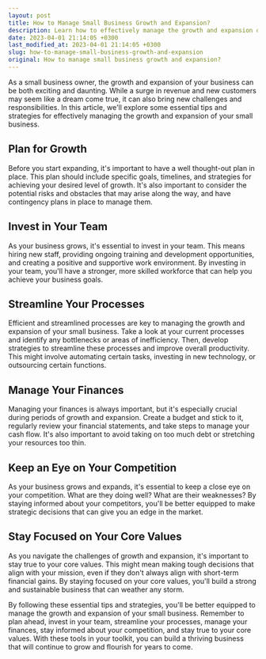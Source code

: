 ```yaml
---
layout: post
title: How to Manage Small Business Growth and Expansion?
description: Learn how to effectively manage the growth and expansion of your small business with these essential tips and strategies.
date: 2023-04-01 21:14:05 +0300
last_modified_at: 2023-04-01 21:14:05 +0300
slug: how-to-manage-small-business-growth-and-expansion
original: How to manage small business growth and expansion?
---
```

As a small business owner, the growth and expansion of your business can be both exciting and daunting. While a surge in revenue and new customers may seem like a dream come true, it can also bring new challenges and responsibilities. In this article, we'll explore some essential tips and strategies for effectively managing the growth and expansion of your small business.

## Plan for Growth

Before you start expanding, it's important to have a well thought-out plan in place. This plan should include specific goals, timelines, and strategies for achieving your desired level of growth. It's also important to consider the potential risks and obstacles that may arise along the way, and have contingency plans in place to manage them.

## Invest in Your Team

As your business grows, it's essential to invest in your team. This means hiring new staff, providing ongoing training and development opportunities, and creating a positive and supportive work environment. By investing in your team, you'll have a stronger, more skilled workforce that can help you achieve your business goals.

## Streamline Your Processes

Efficient and streamlined processes are key to managing the growth and expansion of your small business. Take a look at your current processes and identify any bottlenecks or areas of inefficiency. Then, develop strategies to streamline these processes and improve overall productivity. This might involve automating certain tasks, investing in new technology, or outsourcing certain functions.

## Manage Your Finances

Managing your finances is always important, but it's especially crucial during periods of growth and expansion. Create a budget and stick to it, regularly review your financial statements, and take steps to manage your cash flow. It's also important to avoid taking on too much debt or stretching your resources too thin.

## Keep an Eye on Your Competition

As your business grows and expands, it's essential to keep a close eye on your competition. What are they doing well? What are their weaknesses? By staying informed about your competitors, you'll be better equipped to make strategic decisions that can give you an edge in the market.

## Stay Focused on Your Core Values

As you navigate the challenges of growth and expansion, it's important to stay true to your core values. This might mean making tough decisions that align with your mission, even if they don't always align with short-term financial gains. By staying focused on your core values, you'll build a strong and sustainable business that can weather any storm.

By following these essential tips and strategies, you'll be better equipped to manage the growth and expansion of your small business. Remember to plan ahead, invest in your team, streamline your processes, manage your finances, stay informed about your competition, and stay true to your core values. With these tools in your toolkit, you can build a thriving business that will continue to grow and flourish for years to come.